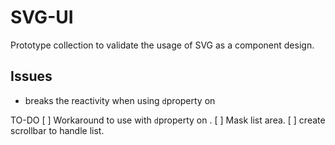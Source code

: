# SVG-UI

Prototype collection to validate the usage of SVG as a component design.

## Issues

* <animate> breaks the reactivity when using `d`property on <path>

TO-DO
[ ] Workaround to use <animate> with `d`property on <path>.
[ ] Mask list area.
[ ] create scrollbar to handle list.

